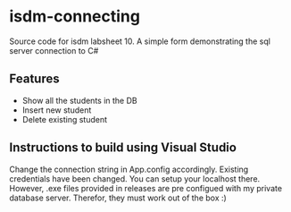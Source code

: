 # isdm-connecting
Source code for isdm labsheet 10. A simple form demonstrating the sql server connection to C#

## Features
- Show all the students in the DB
- Insert new student
- Delete existing student

## Instructions to build using Visual Studio
Change the connection string in App.config accordingly. Existing credentials have been changed. You can setup your localhost there. However, .exe files provided in releases are pre configued with my private database server. Therefor, they must work out of the box :)
